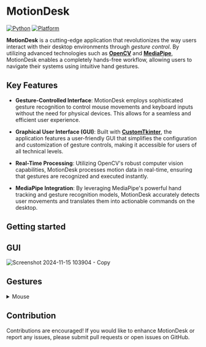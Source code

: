 # MotionDesk

 [![Python](https://img.shields.io/badge/python-3.12.6-blue.svg)](https://www.python.org/downloads/)  [![Platform](https://img.shields.io/badge/platform-windows-green.svg)](https://www.microsoft.com/en-in/windows?r=1) 

**MotionDesk** is a cutting-edge application that revolutionizes the way users interact with their desktop environments through *gesture control*. By utilizing advanced technologies such as [**OpenCV**](https://github.com/opencv/opencv) and [**MediaPipe**](https://github.com/google/mediapipe), MotionDesk enables a completely hands-free workflow, allowing users to navigate their systems using intuitive hand gestures.

## Key Features

- **Gesture-Controlled Interface**: MotionDesk employs sophisticated gesture recognition to control mouse movements and keyboard inputs without the need for physical devices. This allows for a seamless and efficient user experience.

- **Graphical User Interface (GUI)**: Built with [**CustomTkinter**](https://github.com/TomSchimansky/CustomTkinter), the application features a user-friendly GUI that simplifies the configuration and customization of gesture controls, making it accessible for users of all technical levels.

- **Real-Time Processing**: Utilizing OpenCV's robust computer vision capabilities, MotionDesk processes motion data in real-time, ensuring that gestures are recognized and executed instantly.

- **MediaPipe Integration**: By leveraging MediaPipe's powerful hand tracking and gesture recognition models, MotionDesk accurately detects user movements and translates them into actionable commands on the desktop.

## Getting started


## GUI
![Screenshot 2024-11-15 103904 - Copy](https://github.com/user-attachments/assets/07c47f26-ee97-4379-94c5-aad640260f9b)
## Gestures


<details>
<summary>Mouse</summary>

  <details>
  <summary>Neutral Gesture</summary>
<a href="https://vimeo.com/user227881105" target="_blank"><img src="https://github.com/user-attachments/assets/6d60f93c-a281-42b4-bcb0-6b41c6a0e69a" alt="Palm" width="40" height="40"></a>
  </details>

  <details>
  <summary>Moveing the corsor</summary>
   <figure>
    <img src="https://github.com/omni-flux/MotionDesk/blob/main/Assets/Gesture%20Videos/NETURAL.mp4" alt="Palm" width="711" height="400"><br>
    <figcaption>Neutral Gesture. Used to halt/stop execution of the current gesture.</figcaption>
  </figure>
  </details>

  <details>
  <summary>Neutral Gesture</summary>
   <figure>
    <img src="https://github.com/omni-flux/MotionDesk/blob/main/Assets/Gesture%20Videos/NETURAL.mp4" alt="Palm" width="711" height="400"><br>
    <figcaption>Neutral Gesture. Used to halt/stop execution of the current gesture.</figcaption>
  </figure>
  </details>

  <details>
  <summary>Neutral Gesture</summary>
   <figure>
    <img src="https://github.com/omni-flux/MotionDesk/blob/main/Assets/Gesture%20Videos/NETURAL.mp4" alt="Palm" width="711" height="400"><br>
    <figcaption>Neutral Gesture. Used to halt/stop execution of the current gesture.</figcaption>
  </figure>
  </details>

  <details>
  <summary>Neutral Gesture</summary>
   <figure>
    <img src="https://github.com/omni-flux/MotionDesk/blob/main/Assets/Gesture%20Videos/NETURAL.mp4" alt="Palm" width="711" height="400"><br>
    <figcaption>Neutral Gesture. Used to halt/stop execution of the current gesture.</figcaption>
  </figure>
  </details>

  <details>
  <summary>Neutral Gesture</summary>
   <figure>
    <img src="https://github.com/omni-flux/MotionDesk/blob/main/Assets/Gesture%20Videos/NETURAL.mp4" alt="Palm" width="711" height="400"><br>
    <figcaption>Neutral Gesture. Used to halt/stop execution of the current gesture.</figcaption>
  </figure>
  </details>

  <details>
  <summary>Neutral Gesture</summary>
   <figure>
    <img src="https://github.com/omni-flux/MotionDesk/blob/main/Assets/Gesture%20Videos/NETURAL.mp4" alt="Palm" width="711" height="400"><br>
    <figcaption>Neutral Gesture. Used to halt/stop execution of the current gesture.</figcaption>
  </figure>
  </details>

  <details>
  <summary>Neutral Gesture</summary>
   <figure>
    <img src="https://github.com/omni-flux/MotionDesk/blob/main/Assets/Gesture%20Videos/NETURAL.mp4" alt="Palm" width="711" height="400"><br>
    <figcaption>Neutral Gesture. Used to halt/stop execution of the current gesture.</figcaption>
  </figure>
  </details>

  <details>
  <summary>Neutral Gesture</summary>
   <figure>
    <img src="https://github.com/omni-flux/MotionDesk/blob/main/Assets/Gesture%20Videos/NETURAL.mp4" alt="Palm" width="711" height="400"><br>
    <figcaption>Neutral Gesture. Used to halt/stop execution of the current gesture.</figcaption>
  </figure>
  </details>


</details> 









## Contribution

Contributions are encouraged! If you would like to enhance MotionDesk or report any issues, please submit pull requests or open issues on GitHub.

